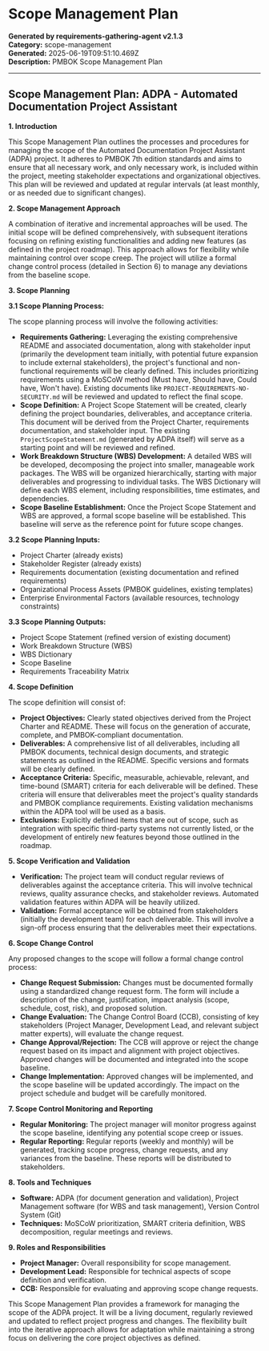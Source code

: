 # Scope Management Plan

**Generated by requirements-gathering-agent v2.1.3**  
**Category:** scope-management  
**Generated:** 2025-06-19T09:51:10.469Z  
**Description:** PMBOK Scope Management Plan

---

## Scope Management Plan: ADPA - Automated Documentation Project Assistant

**1. Introduction**

This Scope Management Plan outlines the processes and procedures for managing the scope of the Automated Documentation Project Assistant (ADPA) project. It adheres to PMBOK 7th edition standards and aims to ensure that all necessary work, and only necessary work, is included within the project, meeting stakeholder expectations and organizational objectives.  This plan will be reviewed and updated at regular intervals (at least monthly, or as needed due to significant changes).

**2.  Scope Management Approach**

A combination of iterative and incremental approaches will be used.  The initial scope will be defined comprehensively, with subsequent iterations focusing on refining existing functionalities and adding new features (as defined in the project roadmap).  This approach allows for flexibility while maintaining control over scope creep.  The project will utilize a formal change control process (detailed in Section 6) to manage any deviations from the baseline scope.

**3. Scope Planning**

**3.1 Scope Planning Process:**

The scope planning process will involve the following activities:

* **Requirements Gathering:**  Leveraging the existing comprehensive README and associated documentation, along with stakeholder input (primarily the development team initially, with potential future expansion to include external stakeholders), the project's functional and non-functional requirements will be clearly defined. This includes prioritizing requirements using a MoSCoW method (Must have, Should have, Could have, Won't have).  Existing documents like `PROJECT-REQUIREMENTS-NO-SECURITY.md` will be reviewed and updated to reflect the final scope.
* **Scope Definition:** A Project Scope Statement will be created, clearly defining the project boundaries, deliverables, and acceptance criteria.  This document will be derived from the Project Charter, requirements documentation, and stakeholder input.  The existing `ProjectScopeStatement.md` (generated by ADPA itself) will serve as a starting point and will be reviewed and refined.
* **Work Breakdown Structure (WBS) Development:** A detailed WBS will be developed, decomposing the project into smaller, manageable work packages. The WBS will be organized hierarchically, starting with major deliverables and progressing to individual tasks. The WBS Dictionary will define each WBS element, including responsibilities, time estimates, and dependencies.
* **Scope Baseline Establishment:** Once the Project Scope Statement and WBS are approved, a formal scope baseline will be established. This baseline will serve as the reference point for future scope changes.

**3.2 Scope Planning Inputs:**

* Project Charter (already exists)
* Stakeholder Register (already exists)
* Requirements documentation (existing documentation and refined requirements)
* Organizational Process Assets (PMBOK guidelines, existing templates)
* Enterprise Environmental Factors (available resources, technology constraints)

**3.3 Scope Planning Outputs:**

* Project Scope Statement (refined version of existing document)
* Work Breakdown Structure (WBS)
* WBS Dictionary
* Scope Baseline
* Requirements Traceability Matrix

**4. Scope Definition**

The scope definition will consist of:

* **Project Objectives:**  Clearly stated objectives derived from the Project Charter and README.  These will focus on the generation of accurate, complete, and PMBOK-compliant documentation.
* **Deliverables:**  A comprehensive list of all deliverables, including all PMBOK documents, technical design documents, and strategic statements as outlined in the README.  Specific versions and formats will be clearly defined.
* **Acceptance Criteria:**  Specific, measurable, achievable, relevant, and time-bound (SMART) criteria for each deliverable will be defined. These criteria will ensure that deliverables meet the project's quality standards and PMBOK compliance requirements.  Existing validation mechanisms within the ADPA tool will be used as a basis.
* **Exclusions:**  Explicitly defined items that are out of scope, such as integration with specific third-party systems not currently listed, or the development of entirely new features beyond those outlined in the roadmap.

**5. Scope Verification and Validation**

* **Verification:** The project team will conduct regular reviews of deliverables against the acceptance criteria. This will involve technical reviews, quality assurance checks, and stakeholder reviews.  Automated validation features within ADPA will be heavily utilized.
* **Validation:**  Formal acceptance will be obtained from stakeholders (initially the development team) for each deliverable. This will involve a sign-off process ensuring that the deliverables meet their expectations.

**6. Scope Change Control**

Any proposed changes to the scope will follow a formal change control process:

* **Change Request Submission:**  Changes must be documented formally using a standardized change request form. The form will include a description of the change, justification, impact analysis (scope, schedule, cost, risk), and proposed solution.
* **Change Evaluation:** The Change Control Board (CCB), consisting of key stakeholders (Project Manager, Development Lead, and relevant subject matter experts), will evaluate the change request.
* **Change Approval/Rejection:** The CCB will approve or reject the change request based on its impact and alignment with project objectives.  Approved changes will be documented and integrated into the scope baseline.
* **Change Implementation:**  Approved changes will be implemented, and the scope baseline will be updated accordingly.  The impact on the project schedule and budget will be carefully monitored.

**7. Scope Control Monitoring and Reporting**

* **Regular Monitoring:** The project manager will monitor progress against the scope baseline, identifying any potential scope creep or issues.
* **Regular Reporting:**  Regular reports (weekly and monthly) will be generated, tracking scope progress, change requests, and any variances from the baseline.  These reports will be distributed to stakeholders.

**8.  Tools and Techniques**

* **Software:**  ADPA (for document generation and validation), Project Management software (for WBS and task management), Version Control System (Git)
* **Techniques:**  MoSCoW prioritization, SMART criteria definition, WBS decomposition, regular meetings and reviews.

**9.  Roles and Responsibilities**

* **Project Manager:** Overall responsibility for scope management.
* **Development Lead:**  Responsible for technical aspects of scope definition and verification.
* **CCB:**  Responsible for evaluating and approving scope change requests.


This Scope Management Plan provides a framework for managing the scope of the ADPA project.  It will be a living document, regularly reviewed and updated to reflect project progress and changes.  The flexibility built into the iterative approach allows for adaptation while maintaining a strong focus on delivering the core project objectives as defined.

